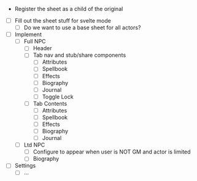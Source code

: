 - Register the sheet as a child of the original
- [ ] Fill out the sheet stuff for svelte mode
  - [ ] Do we want to use a base sheet for all actors?
- [ ] Implement
  - [ ] Full NPC
    - [ ] Header
    - [ ] Tab nav and stub/share components
      - [ ] Attributes
      - [ ] Spellbook
      - [ ] Effects
      - [ ] Biography
      - [ ] Journal
      - [ ] Toggle Lock
    - [ ] Tab Contents
      - [ ] Attributes
      - [ ] Spellbook
      - [ ] Effects
      - [ ] Biography
      - [ ] Journal
  - [ ] Ltd NPC
    - [ ] Configure to appear when user is NOT GM and actor is limited
    - [ ] Biography
- [ ] Settings
  - [ ] ...